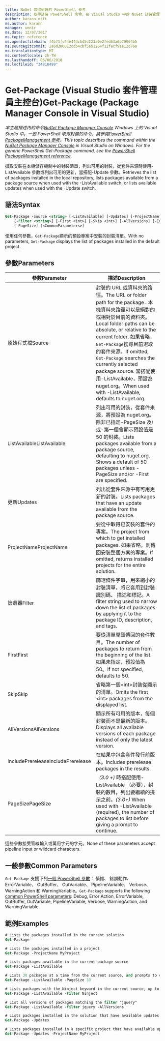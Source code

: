 ```yaml
---
title: NuGet 取得封裝的 PowerShell 參考
description: 取得封裝 PowerShell 命令，在 Visual Studio 中的 NuGet 封裝管理員主控台中的參考。
author: karann-msft
ms.author: karann
manager: unnir
ms.date: 12/07/2017
ms.topic: reference
ms.openlocfilehash: f4b71fc44e44dcbd5d123a0e2fed63adb79964b5
ms.sourcegitcommit: 2a6d200012cdb4cbf5ab1264f12fecf9ae12d769
ms.translationtype: MT
ms.contentlocale: zh-TW
ms.lasthandoff: 06/06/2018
ms.locfileid: "34818499"
---
```

# <a name="get-package-package-manager-console-in-visual-studio"></a><span data-ttu-id="6e99f-103">Get-Package (Visual Studio 套件管理員主控台)</span><span class="sxs-lookup"><span data-stu-id="6e99f-103">Get-Package (Package Manager Console in Visual Studio)</span></span>

<span data-ttu-id="6e99f-104">*本主題描述內的命令[NuGet Package Manager Console](package-manager-console.md) Windows 上的 Visual Studio 中。一般 PowerShell 取得封裝的命令，請參閱[PowerShell PackageManagement 參考](/powershell/module/packagemanagement/?view=powershell-6)。*</span><span class="sxs-lookup"><span data-stu-id="6e99f-104">*This topic describes the command within the [NuGet Package Manager Console](package-manager-console.md) in Visual Studio on Windows. For the generic PowerShell Get-Package command, see the [PowerShell PackageManagement reference](/powershell/module/packagemanagement/?view=powershell-6).*</span></span>

<span data-ttu-id="6e99f-105">擷取安裝在本機儲存機制中的封裝清單，列出可用的封裝，從套件來源時使用-ListAvailable 參數或列出可用的更新，當搭配-Update 參數。</span><span class="sxs-lookup"><span data-stu-id="6e99f-105">Retrieves the list of packages installed in the local repository, lists packages available from a package source when used with the -ListAvailable switch, or lists available updates when used with the -Update switch.</span></span>

## <a name="syntax"></a><span data-ttu-id="6e99f-106">語法</span><span class="sxs-lookup"><span data-stu-id="6e99f-106">Syntax</span></span>

```ps
Get-Package -Source <string> [-ListAvailable] [-Updates] [-ProjectName <string>]
    [-Filter <string>] [-First <int>] [-Skip <int>] [-AllVersions] [-IncludePrerelease]
    [-PageSize] [<CommonParameters>]
```

<span data-ttu-id="6e99f-107">使用任何參數，`Get-Package`顯示的預設專案中安裝的封裝清單。</span><span class="sxs-lookup"><span data-stu-id="6e99f-107">With no parameters, `Get-Package` displays the list of packages installed in the default project.</span></span>

## <a name="parameters"></a><span data-ttu-id="6e99f-108">參數</span><span class="sxs-lookup"><span data-stu-id="6e99f-108">Parameters</span></span>

| <span data-ttu-id="6e99f-109">參數</span><span class="sxs-lookup"><span data-stu-id="6e99f-109">Parameter</span></span> | <span data-ttu-id="6e99f-110">描述</span><span class="sxs-lookup"><span data-stu-id="6e99f-110">Description</span></span> |
| --- | --- |
| <span data-ttu-id="6e99f-111">原始程式檔</span><span class="sxs-lookup"><span data-stu-id="6e99f-111">Source</span></span> | <span data-ttu-id="6e99f-112">封裝的 URL 或資料夾的路徑。</span><span class="sxs-lookup"><span data-stu-id="6e99f-112">The URL or folder path for the package .</span></span> <span data-ttu-id="6e99f-113">本機資料夾路徑可以是絕對的或相對於目前的資料夾。</span><span class="sxs-lookup"><span data-stu-id="6e99f-113">Local folder paths can be absolute, or relative to the current folder.</span></span> <span data-ttu-id="6e99f-114">如果省略，`Get-Package`搜尋目前選取的套件來源。</span><span class="sxs-lookup"><span data-stu-id="6e99f-114">If omitted, `Get-Package` searches the currently selected package source.</span></span> <span data-ttu-id="6e99f-115">當搭配使用-ListAvailable，預設為 nuget.org。</span><span class="sxs-lookup"><span data-stu-id="6e99f-115">When used with -ListAvailable, defaults to nuget.org.</span></span> |
| <span data-ttu-id="6e99f-116">ListAvailable</span><span class="sxs-lookup"><span data-stu-id="6e99f-116">ListAvailable</span></span> | <span data-ttu-id="6e99f-117">列出可用的封裝，從套件來源，將預設為 nuget.org。除非已指定-PageSize 及/或-第一個會顯示預設值是 50 的封裝。</span><span class="sxs-lookup"><span data-stu-id="6e99f-117">Lists packages available from a package source, defaulting to nuget.org. Shows a default of 50 packages unless -PageSize and/or -First are specified.</span></span> |
| <span data-ttu-id="6e99f-118">更新</span><span class="sxs-lookup"><span data-stu-id="6e99f-118">Updates</span></span> | <span data-ttu-id="6e99f-119">列出從套件來源中有可用更新的封裝。</span><span class="sxs-lookup"><span data-stu-id="6e99f-119">Lists packages that have an update available from the package source.</span></span> |
| <span data-ttu-id="6e99f-120">ProjectName</span><span class="sxs-lookup"><span data-stu-id="6e99f-120">ProjectName</span></span> | <span data-ttu-id="6e99f-121">要從中取得已安裝的套件的專案。</span><span class="sxs-lookup"><span data-stu-id="6e99f-121">The project from which to get installed packages.</span></span> <span data-ttu-id="6e99f-122">如果省略，則傳回安裝整個方案的專案。</span><span class="sxs-lookup"><span data-stu-id="6e99f-122">If omitted, returns installed projects for the entire solution.</span></span> |
| <span data-ttu-id="6e99f-123">篩選器</span><span class="sxs-lookup"><span data-stu-id="6e99f-123">Filter</span></span> | <span data-ttu-id="6e99f-124">篩選條件字串，用來縮小的封裝清單，將它套用到封裝識別碼、 描述和標記。</span><span class="sxs-lookup"><span data-stu-id="6e99f-124">A filter string used to narrow down the list of packages by applying it to the package ID, description, and tags.</span></span> |
| <span data-ttu-id="6e99f-125">First</span><span class="sxs-lookup"><span data-stu-id="6e99f-125">First</span></span> | <span data-ttu-id="6e99f-126">要從清單開頭傳回的套件數目。</span><span class="sxs-lookup"><span data-stu-id="6e99f-126">The number of packages to return from the beginning of the list.</span></span> <span data-ttu-id="6e99f-127">如果未指定，預設值為 50。</span><span class="sxs-lookup"><span data-stu-id="6e99f-127">If not specified, defaults to 50.</span></span> |
| <span data-ttu-id="6e99f-128">Skip</span><span class="sxs-lookup"><span data-stu-id="6e99f-128">Skip</span></span> | <span data-ttu-id="6e99f-129">省略第一個&lt;int&gt;封裝從顯示的清單。</span><span class="sxs-lookup"><span data-stu-id="6e99f-129">Omits the first &lt;int&gt; packages from the displayed list.</span></span>  |
| <span data-ttu-id="6e99f-130">AllVersions</span><span class="sxs-lookup"><span data-stu-id="6e99f-130">AllVersions</span></span> | <span data-ttu-id="6e99f-131">顯示所有可用的版本，每個封裝而不是最新的版本。</span><span class="sxs-lookup"><span data-stu-id="6e99f-131">Displays all available versions of each package instead of only the latest version.</span></span> |
| <span data-ttu-id="6e99f-132">IncludePrerelease</span><span class="sxs-lookup"><span data-stu-id="6e99f-132">IncludePrerelease</span></span> | <span data-ttu-id="6e99f-133">在結果中包含套件發行前版本。</span><span class="sxs-lookup"><span data-stu-id="6e99f-133">Includes prerelease packages in the results.</span></span> |
| <span data-ttu-id="6e99f-134">PageSize</span><span class="sxs-lookup"><span data-stu-id="6e99f-134">PageSize</span></span> | <span data-ttu-id="6e99f-135">*（3.0 +)* 時搭配使用-ListAvailable （必要），封裝的數目，列出要繼續的提示之前。</span><span class="sxs-lookup"><span data-stu-id="6e99f-135">*(3.0+)* When used with -ListAvailable (required), the number of packages to list before giving a prompt to continue.</span></span> |

<span data-ttu-id="6e99f-136">這些參數接受管線輸入或萬用字元的字元。</span><span class="sxs-lookup"><span data-stu-id="6e99f-136">None of these parameters accept pipeline input or wildcard characters.</span></span>

## <a name="common-parameters"></a><span data-ttu-id="6e99f-137">一般參數</span><span class="sxs-lookup"><span data-stu-id="6e99f-137">Common Parameters</span></span>

<span data-ttu-id="6e99f-138">`Get-Package` 支援下列[一般 PowerShell 參數](http://go.microsoft.com/fwlink/?LinkID=113216)： 偵錯、 錯誤動作、 ErrorVariable、 OutBuffer、 OutVariable、 PipelineVariable、 Verbose、 WarningAction 和 WarningVariable。</span><span class="sxs-lookup"><span data-stu-id="6e99f-138">`Get-Package` supports the following [common PowerShell parameters](http://go.microsoft.com/fwlink/?LinkID=113216): Debug, Error Action, ErrorVariable, OutBuffer, OutVariable, PipelineVariable, Verbose, WarningAction, and WarningVariable.</span></span>

## <a name="examples"></a><span data-ttu-id="6e99f-139">範例</span><span class="sxs-lookup"><span data-stu-id="6e99f-139">Examples</span></span>

```ps
# Lists the packages installed in the current solution
Get-Package

# Lists the packages installed in a project
Get-Package -ProjectName MyProject

# Lists packages available in the current package source
Get-Package -ListAvailable

# Lists 30 packages at a time from the current source, and prompts to continue if more are available
Get-Package -ListAvailable -PageSize 30

# Lists packages with the Ninject keyword in the current source, up to 50
Get-Package -ListAvailable -Filter Ninject

# List all versions of packages matching the filter "jquery"
Get-Package -ListAvailable -Filter jquery -AllVersions

# Lists packages installed in the solution that have available updates
Get-Package -Updates

# Lists packages installed in a specific project that have available updates
Get-Package -Updates -ProjectName MyProject
```
